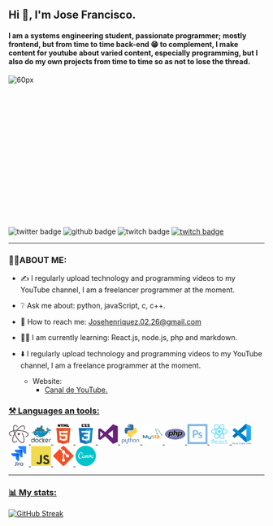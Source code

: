 ## Hi 👋, I'm Jose Francisco.

#### I am a systems engineering student, passionate programmer; mostly frontend, but from time to time back-end 😁 to complement, I make content for youtube about varied content, especially programming, but I also do my own projects from time to time so as not to lose the thread.

<div style="width:50%;height:0;padding-bottom:56%;position:relative;">
  <img src="https://media.giphy.com/media/bAQH7WXKqtIBrPs7sR/giphy.gif" alt="60px" witdh="100px" height="80px">
 </div>
 <br>
 <div id="badges" align="left">
    <img src="https://img.shields.io/twitter/follow/G4Henriquez?color=%23298AC1&style=for-the-badge" alt="twitter badge" />
    <img src="https://img.shields.io/github/followers/Th3Mayar?style=for-the-badge" alt="github badge" />
    <img src="https://img.shields.io/twitch/status/th3mayar?color=%232A8DC6&style=for-the-badge" alt="twitch badge" />
    <a href="https://www.linkedin.com/in/jos%C3%A9-f-henr%C3%ADquez-g-5a37b5226/"><img src="https://content.linkedin.com/content/dam/brand/site/img/logo/logo-tm.png" alt="twitch badge" witdh="60" height="28"/></a>
</div>

***

### 👨‍💻ABOUT ME:
+ ✍️ I regularly upload technology and programming videos to my YouTube channel, I am a freelancer programmer at the moment.

+ ❔ Ask me about: python, javaScript, c, c++.

+ 📧 How to reach me: Josehenriquez.02.26@gmail.com

+ 👨‍🎓 I am currently learning: React.js, node.js, php and markdown.

+ ⬇️ I regularly upload technology and programming videos to my YouTube channel, I am a freelance programmer at the moment.
  + Website: <ul><li><a href="https://www.youtube.com/channel/UCIK-txT4Zggh55NVEHgzaKQ">Canal de YouTube.</li></ul>

### ⚒️ Languages an tools:
<div align="left">
  <img src="https://github.com/devicons/devicon/blob/master/icons/atom/atom-original.svg" width="40px" heigh="40px" alt="atom">
  <img src="https://github.com/devicons/devicon/blob/master/icons/docker/docker-original-wordmark.svg" width="40px" heigh="40px" alt="docker">
  <img src="https://github.com/devicons/devicon/blob/master/icons/html5/html5-original-wordmark.svg" width="40px" heigh="40px" alt="html">
  <img src="https://github.com/devicons/devicon/blob/master/icons/css3/css3-original-wordmark.svg" width="40px" heigh="40px" alt="css">
  <img src="https://github.com/devicons/devicon/blob/master/icons/visualstudio/visualstudio-plain.svg" width="40px" heigh="40px" alt="visual studio">
  <img src="https://github.com/devicons/devicon/blob/master/icons/python/python-original-wordmark.svg" width="40px" heigh="40px" alt="python">
  <img src="https://github.com/devicons/devicon/blob/master/icons/mysql/mysql-original-wordmark.svg" width="40px" heigh="40px" alt="mysql">
  <img src="https://github.com/devicons/devicon/blob/master/icons/php/php-original.svg" width="40px" heigh="40px" alt="php">
  <img src="https://github.com/devicons/devicon/blob/master/icons/photoshop/photoshop-line.svg" width="40px" heigh="40px" alt="photoshop">
  <img src="https://github.com/devicons/devicon/blob/master/icons/react/react-original-wordmark.svg" width="40px" heigh="40px" alt="react">
  <img src="https://github.com/devicons/devicon/blob/master/icons/vscode/vscode-original-wordmark.svg" width="40px" heigh="40px" alt="vscode">
  <img src="https://github.com/devicons/devicon/blob/master/icons/jira/jira-original-wordmark.svg" width="40px" heigh="40px" alt="jira">
  <img src="https://github.com/devicons/devicon/blob/master/icons/javascript/javascript-original.svg" width="40px" heigh="40px" alt="jira">
  <img src="https://github.com/devicons/devicon/blob/master/icons/git/git-original.svg" width="40px" heigh="40px" alt="git">
  <img src="https://github.com/devicons/devicon/blob/master/icons/canva/canva-original.svg" width="40px" heigh="40px" alt="canva">
</div>

***

### 📊 My stats:

[![GitHub Streak](https://streak-stats.demolab.com/?user=Th3Mayar&theme=dark)](https://git.io/streak-stats)
